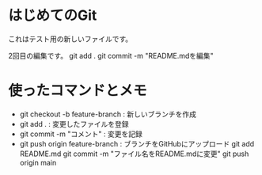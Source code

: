 # はじめてのGit
これはテスト用の新しいファイルです。

2回目の編集です。
git add .
git commit -m "README.mdを編集"

# 使ったコマンドとメモ

- git checkout -b feature-branch : 新しいブランチを作成
- git add . : 変更したファイルを登録
- git commit -m "コメント" : 変更を記録
- git push origin feature-branch : ブランチをGitHubにアップロード
git add README.md
git commit -m "ファイル名をREADME.mdに変更"
git push origin main
